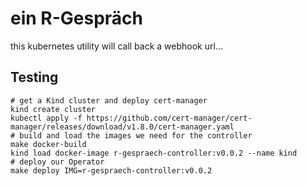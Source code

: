 # ein R-Gespräch

this kubernetes utility will call back a webhook url...

## Testing

```shell
# get a Kind cluster and deploy cert-manager
kind create cluster
kubectl apply -f https://github.com/cert-manager/cert-manager/releases/download/v1.8.0/cert-manager.yaml
# build and load the images we need for the controller
make docker-build
kind load docker-image r-gespraech-controller:v0.0.2 --name kind
# deploy our Operator
make deploy IMG=r-gespraech-controller:v0.0.2
```
